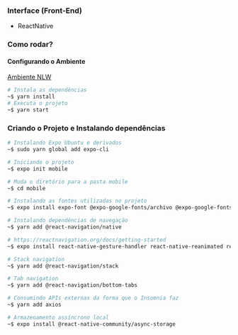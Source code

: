 ### Interface (Front-End)
- ReactNative

### Como rodar?

#### Configurando o Ambiente
[Ambiente NLW](https://www.notion.so/Configurando-Ambiente-NLW-98a471ad3cb6448284b8ceed31c45767)

```sh
# Instala as dependências
~$ yarn install
# Executa o projeto
~$ yarn start
```

### Criando o Projeto e Instalando dependências
```sh
# Instalando Expo Ubuntu e derivados
~$ sudo yarn global add expo-cli

# Iniciando o projeto
~$ expo init mobile

# Muda o diretório para a pasta mobile
~$ cd mobile

# Instalando as fontes utilizadas no projeto
~$ expo install expo-font @expo-google-fonts/archivo @expo-google-fonts/poppins

# Instalando dependências de navegação
~$ yarn add @react-navigation/native

# https://reactnavigation.org/docs/getting-started
~$ expo install react-native-gesture-handler react-native-reanimated react-native-screens react-native-safe-area-context @react-native-community/masked-view

# Stack navigation
~$ yarn add @react-navigation/stack

# Tab navigation
~$ yarn add @react-navigation/bottom-tabs

# Consumindo APIs externas da forma que o Insomnia faz
~$ yarn add axios

# Armazenamento assíncrono local
~$ expo install @react-native-community/async-storage
```

<br />


